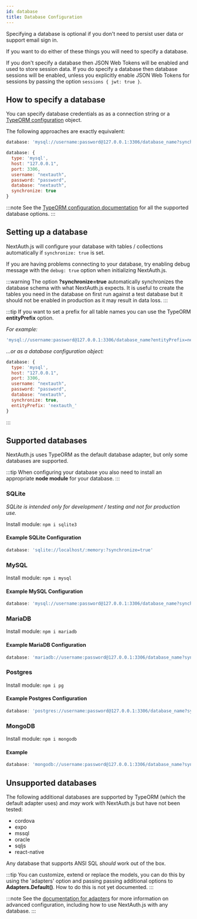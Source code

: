 ```yaml
---
id: database
title: Database Configuration
---
```


Specifying a database is optional if you don't need to persist user data or support email sign in.

If you want to do either of these things you will need to specify a database.

If you don't specify a database then JSON Web Tokens will be enabled and used to store session data. If you do specify a database then database sessions will be enabled, unless you explicitly enable JSON Web Tokens for sessions by passing the option `sessions { jwt: true }`.

## How to specify a database

You can specify database credentials as as a connection string or a [TypeORM configuration](https://github.com/typeorm/typeorm/blob/master/docs/using-ormconfig.md) object.

The following approaches are exactly equivalent:

```js
database: 'mysql://username:password@127.0.0.1:3306/database_name?synchronize=true'
```

```js
database: {
  type: 'mysql',
  host: "127.0.0.1",
  port: 3306,
  username: "nextauth",
  password: "password",
  database: "nextauth",
  synchronize: true
}
```

:::note
See the [TypeORM configuration documentation](https://github.com/typeorm/typeorm/blob/master/docs/using-ormconfig.md) for all the supported database options.
:::

## Setting up a database

NextAuth.js will configure your database with tables / collections automatically if `synchronize: true` is set.

If you are having problems connecting to your database, try enabling debug message with the `debug: true` option when initializing NextAuth.js.

:::warning
The option **?synchronize=true** automatically synchronizes the database schema with what NextAuth.js expects. It is useful to create the tables you need in the database on first run against a test database but it should not be enabled in production as it may result in data loss.
:::

:::tip
If you want to set a prefix for all table names you can use the TypeORM **entityPrefix** option.

*For example:*

```js
'mysql://username:password@127.0.0.1:3306/database_name?entityPrefix=nextauth_'
```

*…or as a database configuration object:*

```js
database: {
  type: 'mysql',
  host: "127.0.0.1",
  port: 3306,
  username: "nextauth",
  password: "password",
  database: "nextauth",
  synchronize: true,
  entityPrefix: 'nextauth_'
}
```

:::

## Supported databases

NextAuth.js uses TypeORM as the default database adapter, but only some databases are supported.

:::tip
When configuring your database you also need to install an appropriate **node module** for your database.
:::

### SQLite

*SQLite is intended only for development / testing and not for production use.*

Install module:
`npm i sqlite3`

#### Example SQLite Configuration

```js
database: 'sqlite://localhost/:memory:?synchronize=true'
```

### MySQL

Install module:
`npm i mysql`

#### Example MySQL Configuration

```js
database: 'mysql://username:password@127.0.0.1:3306/database_name?synchronize=true'
```

### MariaDB

Install module:
`npm i mariadb`

#### Example MariaDB Configuration

```js
database: 'mariadb://username:password@127.0.0.1:3306/database_name?synchronize=true'
```

### Postgres

Install module:
`npm i pg`

#### Example Postgres Configuration

```js
database: 'postgres://username:password@127.0.0.1:3306/database_name?synchronize=true'
```

### MongoDB

Install module:
`npm i mongodb`

#### Example

```js
database: 'mongodb://username:password@127.0.0.1:3306/database_name?synchronize=true'
```

## Unsupported databases

The following additional databases are supported by TypeORM (which the default adapter uses) and *may* work with NextAuth.js but have not been tested:

* cordova
* expo
* mssql
* oracle
* sqljs
* react-native

Any database that supports ANSI SQL *should* work out of the box.

:::tip
You can customize, extend or replace the models, you can do this by using the 'adapters' option and passing passing additional options to **Adapters.Default()**. How to do this is not yet documented.
:::

:::note
See the [documentation for adapters](/schemas/adapters) for more information on advanced configuration, including how to use NextAuth.js with any database.
:::
